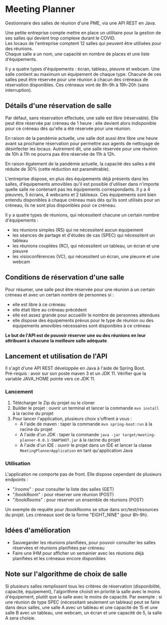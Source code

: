 # Meeting Planner
Gestionnaire des salles de réunion d'une PME, via une API REST en Java.

Une petite entreprise compte mettre en place un utilitaire pour la gestion de ses salles qui devient trop complexe durant le COVID.  
Les locaux de l'entreprise comptent 12 salles qui peuvent être utilisées pour des réunions.  
Chaque salle a un nom, une capacité en nombre de places et une liste d'équipements.  

Il y a quatre types d'équipements : écran, tableau, pieuvre et webcam. Une salle contient au maximum un équipement de chaque type.
Chacune de ces salles peut être réservée pour une réunion à chacun des créneaux de réservation disponibles. Ces créneaux vont de 8h-9h à 19h-20h (sans interruption).

## Détails d'une réservation de salle

Par défaut, sans réservation effectuée, une salle est libre (réservable).
Elle peut être réservée par créneau de 1 heure : elle devient alors indisponible pour ce créneau dés qu'elle a été réservée pour une réunion.

En raison de la pandémie actuelle, une salle doit aussi être libre une heure avant sa prochaine réservation pour permettre aux agents de nettoyage de désinfecter les locaux.
Autrement dit, une salle réservée pour une réunion de 10h à 11h ne pourra pas être réservée de 11h à 12h.

En raison également de la pandémie actuelle, la capacité des salles a été réduite de 30% (cette réduction est paramétrable). 

L'entreprise dispose, en plus des équipements déjà présents dans les salles, d'équipements amovibles qu'il est possible d'utiliser dans n'importe quelle salle ne contenant pas les 
équipements correspondants. Il y a 4 pieuvres, 5 écrans, 4 webcams et 2 tableaux. Ces équipements sont bien entendu disponibles à chaque créneau mais dés qu'ils sont utilisés pour 
un créneau, ils ne sont plus disponibles pour ce créneau.

Il y a quatre types de réunions, qui nécessitent chacune un certain nombre d'équipements : 
- les réunions simples (RS) qui ne nécessitent aucun équipement
- les séances de partage et d'études de cas (SPEC) qui nécessitent un tableau
- les réunions couplées (RC), qui nécessitent un tableau, un écran et une pieuvre
- les visioconférences (VC), qui nécessitent un écran, une pieuvre et une webcam

## Conditions de réservation d'une salle

Pour résumer, une salle peut être réservée pour une réunion à un certain créneau et avec un certain nombre de personnes si : 

- elle est libre à ce créneau
- elle était libre au créneau précédent
- elle est assez grande pour accueillir le nombre de personnes attendues
- elle dispose des équipements prévus pour le type de réunion ou des équipements amovibles nécessaires sont disponibles à ce créneau

**Le but de l'API est de pouvoir réserver une ou des réunions en leur attribuant à chacune la meilleure salle adéquate**.

## Lancement et utilisation de l'API

Il s'agit d'une API REST développée en Java à l'aide de Spring Boot.  
Pré-requis : avoir sur son poste maven 3 et un JDK 11. Vérifier que la variable JAVA_HOME pointe vers ce JDK 11.

### Lancement

1) Télécharger le Zip du projet ou le cloner
2) Builder le projet : ouvrir un terminal et lancer la commande `mvn install` à la racine du projet
3) Pour lancer l'application, plusieurs choix s'offrent à vous : 
    - A l'aide de maven : taper la commande `mvn spring-boot:run` à la racine du projet
    - A l'aide d'un JDK : taper la commande `java -jar target/meeting-planner-0.0.1-SNAPSHOT.jar` à la racine du projet
    - A l'aide d'un IDE : ouvrir le projet dans un IDE et lancer la classe `MeetingPlannerApplication` en tant qu'application Java

### Utilisation

L'application ne comporte pas de front. Elle dispose cependant de plusieurs endpoints : 

- "/rooms" : pour consulter la liste des salles (GET)
- "/bookRoom" : pour réserver une réunion (POST)
- "/bookRooms" : pour réserver un ensemble de réunions (POST)

Un exemple de requête pour /bookRooms se situe dans src/test/resources du projet. Les créneaux sont de la forme "EIGHT_NINE" (pour 8h-9h).

## Idées d'amélioration

- Sauvegarder les réunions planifiées, pour pouvoir consulter les salles réservées et réunions planifiées par créneau
- Faire une IHM pour afficher un semainier avec les réunions déjà planifiées et les créneaux encore disponibles

## Note sur l'algorithme de choix de salle

Si plusieurs salles remplissent tous les critères de réservation (disponibilité, capacité, équipement), l'algorithme choisit en priorité la salle avec le moins d'équipement, plutôt que la salle avec le moins de capacité.
Par exemple : si une réunion de type SPEC (nécessitant seulement un tableau) peut se faire dans deux salles, une salle A avec un tableau et une capacité de 15 et une salle B avec un tableau, une webcam, un écran et une capacité de 5, la salle A sera choisie.
